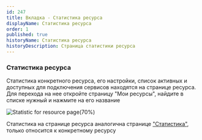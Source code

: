 ```yaml
---
id: 247
title: Вкладка - Статистика ресурса
displayName: Статистика ресурса
order: 1
published: true
historyName: Статистика ресурса
historyDescription: Страница статистики ресурса
---
```


### Статистика ресурса
Статистика конкретного ресурса, его настройки, список активных и доступных для подключения сервисов находятся на странице ресурса. Для перехода на нее откройте страницу "Мои ресурсы", найдите в списке нужный и нажмите на его название

![Statistic for resource page(70%)](https://img.solarspace.pro/docs/statistic-for-resource-page.jpg "Статистика для страницы ресурса")

Статистика на странице ресурса аналогична странице ["Статистика"]([235]), только относится к конкретному ресурсу